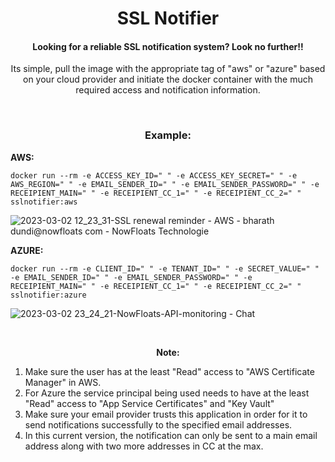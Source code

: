 <h1 align="center">SSL Notifier</h1>

<h4 align="center">Looking for a reliable SSL notification system? Look no further!!</h4>

<p align="center">Its simple, pull the image with the appropriate tag of "aws" or "azure" based on your cloud provider and initiate the docker container with the much required access and notification information.</p>

<br>
<h3 align="center">Example:</h3>

<p><b>AWS:</b></p>

    docker run --rm -e ACCESS_KEY_ID=" " -e ACCESS_KEY_SECRET=" " -e AWS_REGION=" " -e EMAIL_SENDER_ID=" " -e EMAIL_SENDER_PASSWORD=" " -e RECEIPIENT_MAIN=" " -e RECEIPIENT_CC_1=" " -e RECEIPIENT_CC_2=" " sslnotifier:aws
    
![2023-03-02 12_23_31-SSL renewal reminder - AWS - bharath dundi@nowfloats com - NowFloats Technologie](https://user-images.githubusercontent.com/77780574/222512543-a5e77b11-b248-4ff2-bb44-9b48c6b3e2de.png)
 
<p><b>AZURE:</b></p>

    docker run --rm -e CLIENT_ID=" " -e TENANT_ID=" " -e SECRET_VALUE=" " -e EMAIL_SENDER_ID=" " -e EMAIL_SENDER_PASSWORD=" " -e RECEIPIENT_MAIN=" " -e RECEIPIENT_CC_1=" " -e RECEIPIENT_CC_2=" " sslnotifier:azure
    
![2023-03-02 23_24_21-NowFloats-API-monitoring - Chat](https://user-images.githubusercontent.com/77780574/222514102-3aaa8fd8-e09c-428d-a0fd-a71ca851b543.png)

<br>
<p align="center"><b>Note:</b><p>

1. Make sure the user has at the least "Read" access to "AWS Certificate Manager" in AWS.
2. For Azure the service principal being used needs to have at the least "Read" access to "App Service Certificates" and "Key Vault"
3. Make sure your email provider trusts this application in order for it to send notifications successfully to the specified email addresses.
4. In this current version, the notification can only be sent to a main email address along with two more addresses in CC at the max.
